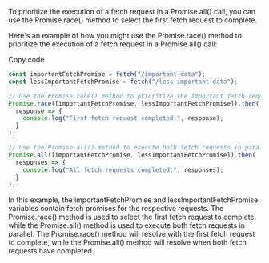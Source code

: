 To prioritize the execution of a fetch request in a Promise.all() call, you can use the Promise.race() method to select the first fetch request to complete.

Here's an example of how you might use the Promise.race() method to prioritize the execution of a fetch request in a Promise.all() call:

Copy code

```js
const importantFetchPromise = fetch("/important-data");
const lessImportantFetchPromise = fetch("/less-important-data");

// Use the Promise.race() method to prioritize the important fetch request
Promise.race([importantFetchPromise, lessImportantFetchPromise]).then(
  response => {
    console.log("First fetch request completed:", response);
  }
);

// Use the Promise.all() method to execute both fetch requests in parallel
Promise.all([importantFetchPromise, lessImportantFetchPromise]).then(
  responses => {
    console.log("All fetch requests completed:", responses);
  }
);
```

In this example, the importantFetchPromise and lessImportantFetchPromise variables contain fetch promises for the respective requests. The Promise.race() method is used to select the first fetch request to complete, while the Promise.all() method is used to execute both fetch requests in parallel. The Promise.race() method will resolve with the first fetch request to complete, while the Promise.all() method will resolve when both fetch requests have completed.
